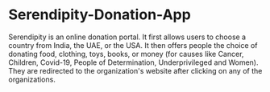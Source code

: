 # Serendipity-Donation-App
Serendipity is an online donation portal. 
It first allows users to choose a country from India, the UAE, or the USA. 
It then offers people the choice of donating food, clothing, toys, books, or money 
(for causes like Cancer, Children, Covid-19, People of Determination, Underprivileged and Women). 
They are redirected to the organization's website after clicking on any of the organizations.
